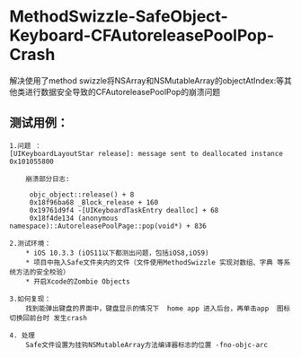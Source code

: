 # MethodSwizzle-SafeObject-Keyboard-CFAutoreleasePoolPop-Crash
解决使用了method swizzle将NSArray和NSMutableArray的objectAtIndex:等其他类进行数据安全导致的CFAutoreleasePoolPop的崩溃问题


## 测试用例：

    1.问题 ：  
    [UIKeyboardLayoutStar release]: message sent to deallocated instance 0x101055800
 
        崩溃部分日志:

         objc_object::release() + 8
         0x18f96ba68 _Block_release + 160
         0x19761d9f4 -[UIKeyboardTaskEntry dealloc] + 68
         0x18f4de134 (anonymous namespace)::AutoreleasePoolPage::pop(void*) + 836

    2.测试环境：
        * iOS 10.3.3 (iOS11以下都测出问题，包括iOS8,iOS9)
        * 项目中拖入Safe文件夹内的文件（文件使用MethodSwizzle 实现对数组、字典 等系统方法的安全校验）
        * 开启Xcode的Zombie Objects
 
    3.如何复现：
        找到能弹出键盘的界面中，键盘显示的情况下  home app 进入后台，再单击app  图标 切换回前台时 发生crash
 
    4. 处理
        Safe文件设置为挂钩NSMutableArray方法编译器标志的位置 -fno-objc-arc
 

